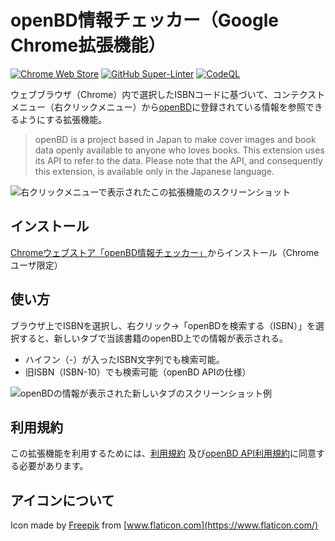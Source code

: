 # openBD情報チェッカー（Google Chrome拡張機能）
[![Chrome Web Store](https://img.shields.io/chrome-web-store/v/jmbcpombnleepfponcjibgeohkfcocgg)](https://chrome.google.com/webstore/detail/openbd%E6%83%85%E5%A0%B1%E3%83%81%E3%82%A7%E3%83%83%E3%82%AB%E3%83%BC/jmbcpombnleepfponcjibgeohkfcocgg?hl=ja) [![GitHub Super-Linter](https://github.com/ttsukagoshi/openbd-checker/workflows/Lint%20Code%20Base/badge.svg)](https://github.com/marketplace/actions/super-linter) [![CodeQL](https://github.com/ttsukagoshi/openbd-checker/actions/workflows/codeql-analysis.yml/badge.svg)](https://github.com/ttsukagoshi/openbd-checker/actions/workflows/codeql-analysis.yml)

ウェブブラウザ（Chrome）内で選択したISBNコードに基づいて、コンテクストメニュー（右クリックメニュー）から[openBD](https://openbd.jp/)に登録されている情報を参照できるようにする拡張機能。

<blockquote>
openBD is a project based in Japan to make cover images and book data openly available to anyone who loves books. This extension uses its API to refer to the data. Please note that the API, and consequently this extension, is available only in the Japanese language.
</blockquote>

![右クリックメニューで表示されたこの拡張機能のスクリーンショット](https://www.scriptable-assets.page/assets/images/openBD-checker/screenshot_openBD_1.jpg)

## インストール
[Chromeウェブストア「openBD情報チェッカー」](https://chrome.google.com/webstore/detail/openbd%E6%83%85%E5%A0%B1%E3%83%81%E3%82%A7%E3%83%83%E3%82%AB%E3%83%BC/jmbcpombnleepfponcjibgeohkfcocgg?hl=ja)からインストール（Chromeユーザ限定）

## 使い方
ブラウザ上でISBNを選択し、右クリック→「openBDを検索する（ISBN）」を選択すると、新しいタブで当該書籍のopenBD上での情報が表示される。
- ハイフン（-）が入ったISBN文字列でも検索可能。
- 旧ISBN（ISBN-10）でも検索可能（openBD APIの仕様）

![openBDの情報が表示された新しいタブのスクリーンショット例](https://www.scriptable-assets.page/assets/images/openBD-checker/screenshot_openBD_2.jpg)

## 利用規約
この拡張機能を利用するためには、[利用規約](https://www.scriptable-assets.page/terms-and-conditions/) 及び[openBD API利用規約](https://openbd.jp/terms/)に同意する必要があります。

## アイコンについて
Icon made by [Freepik](https://www.flaticon.com/authors/freepik) from [www.flaticon.com](https://www.flaticon.com/)
